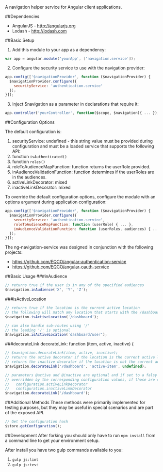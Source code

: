 A navigation helper service for Angular client applications.

##Dependencies

* AngularJS - http://angularjs.org
* Lodash - http://lodash.com

##Basic Setup

1. Add this module to your app as a dependency:
```JAVASCRIPT
var app = angular.module('yourApp', ['navigation.service']);
```
2. Configure the security service to use with the navigation provider:
```JAVASCRIPT
app.config(['$navigationProvider', function ($navigationProvider) {
  $navigationProvider.configure({
    securityService: 'authentication.service'
  });
}]);
```
3. Inject $navigation as a parameter in declarations that require it:
```JAVASCRIPT
app.controller('yourController', function($scope, $navigation){ ... });
```

##Configuration Options

The default configuration is:

1. securityService: undefined - this string value must be provided during configuration and must be a loaded service that supports the following API:
  1. function ```isAuthenticated()```
  2. function ```roles()```
2. roleToAudienceMapFunction: function returns the userRole provided.
3. inAudienceValidationFunction: function determines if the userRoles are in the audiences.
4. activeLinkDecorator: mixed
5. inactiveLinkDecorator: mixed

To override the default configuration options, configure the module with an options argument during application configuration:
```JAVASCRIPT
app.config(['$navigationProvider', function ($navigationProvider) {
  $navigationProvider.configure({
    securityService: 'authentication.service',
    roleToAudienceMapFunction: function (userRole) { ... },
    inAudienceValidationFunction: function (userRoles, audiences) { ... }
  });
}]);
```

The ng-navigation-service was designed in conjunction with the following projects:

* https://github.com/EQCO/angular-authentication-service
* https://github.com/EQCO/angular-oauth-service

##Basic Usage
###inAudience
```JAVASCRIPT
// returns true if the user is in any of the specified audiences
$navigation.inAudience('X', 'Y', 'Z');
```

###isActiveLocation
```JAVASCRIPT
// returns true if the location is the current active location
// the following will match any location that starts with the /dashboard route
$navigation.isActiveLocation('/dashboard');

// can also handle sub-routes using '/'
// the leading '/' is optional
$navigation.isActiveLocation('dashboard/user');
```

###decorateLink
decorateLink: function (item, active, inactive) {
```JAVASCRIPT
// $navigation.decorateLink(item, active, inactive);
// returns the active decorator if the location is the current active location (see isActiveLocation).
// returns the inactive decorator if the location is not the current active location.
$navigation.decorateLink('/dashboard', 'active-item', undefined);

// parameters @active and @inactive are optional and if set to a falsy value will be
// overridden by the corresponding configuration values, if those are set:
//   configuration.activeLinkDecorator
//   configuration.inactiveLinkDecorator
$navigation.decorateLink('/dashboard');
```

##Additional Methods
These methods were primarily implemented for testing purposes, but they may be useful in special scenarios and are part of the exposed API.

```JAVASCRIPT
// Get the configuration hash
$store.getConfiguration();
```

##Development
After forking you should only have to run ```npm install``` from a command line to get your environment setup.

After install you have two gulp commands available to you:

1. ```gulp js:lint```
2. ```gulp js:test```